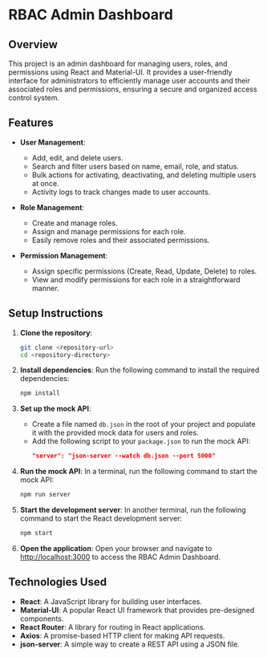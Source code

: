 # RBAC Admin Dashboard

## Overview
This project is an admin dashboard for managing users, roles, and permissions using React and Material-UI. It provides a user-friendly interface for administrators to efficiently manage user accounts and their associated roles and permissions, ensuring a secure and organized access control system.

## Features
- **User Management**: 
  - Add, edit, and delete users.
  - Search and filter users based on name, email, role, and status.
  - Bulk actions for activating, deactivating, and deleting multiple users at once.
  - Activity logs to track changes made to user accounts.

- **Role Management**: 
  - Create and manage roles.
  - Assign and manage permissions for each role.
  - Easily remove roles and their associated permissions.

- **Permission Management**: 
  - Assign specific permissions (Create, Read, Update, Delete) to roles.
  - View and modify permissions for each role in a straightforward manner.

## Setup Instructions
1. **Clone the repository**:
   ```bash
   git clone <repository-url>
   cd <repository-directory>
   ```

2. **Install dependencies**:
   Run the following command to install the required dependencies:
   ```bash
   npm install
   ```

3. **Set up the mock API**:
   - Create a file named `db.json` in the root of your project and populate it with the provided mock data for users and roles.
   - Add the following script to your `package.json` to run the mock API:
     ```json
     "server": "json-server --watch db.json --port 5000"
     ```

4. **Run the mock API**:
   In a terminal, run the following command to start the mock API:
   ```bash
   npm run server
   ```

5. **Start the development server**:
   In another terminal, run the following command to start the React development server:
   ```bash
   npm start
   ```

6. **Open the application**:
   Open your browser and navigate to [http://localhost:3000](http://localhost:3000) to access the RBAC Admin Dashboard.

## Technologies Used
- **React**: A JavaScript library for building user interfaces.
- **Material-UI**: A popular React UI framework that provides pre-designed components.
- **React Router**: A library for routing in React applications.
- **Axios**: A promise-based HTTP client for making API requests.
- **json-server**: A simple way to create a REST API using a JSON file.

